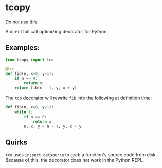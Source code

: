 # tcopy

_Do not use this._

A direct tail call optimizing decorator for Python.

## Examples:

```python
from tcopy import tco

@tco
def fib(n, x=0, y=1):
    if n == 0:
        return x
    return fib(n - 1, y, x + y)
```

The `tco` decorator will rewrite `fib` into the following at
definition time:

```python
def fib(n, x=0, y=1):
    while 1:
        if n == 0:
            return x
        n, x, y = n - 1, y, x + y
```

## Quirks

`tco` uses `inspect.getsource` to grab a function's source code from
disk. Because of this, the decorator does not work in the Python REPL.
